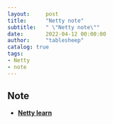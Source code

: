 ```yaml
---
layout:     post
title:      "Netty note"
subtitle:   " \"Netty note\""
date:       2022-04-12 00:00:00
author:     "tablesheep"
catalog: true
tags:
- Netty
- note
---
```




## Note

- **[Netty learn]( /notes/Netty%20learn )**




